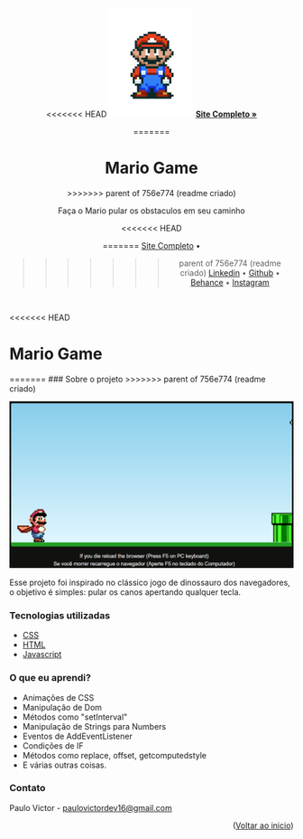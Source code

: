 <div id="top" align="center">
<<<<<<< HEAD

<img src="./assets/gif-readme.gif" width="150em">

<a href="https://paulopbi.github.io/mario-game/" target="_blank">
<strong>Site Completo »</strong>
</a>

<br>

=======
<h1>
Mario Game
</h1>
>>>>>>> parent of 756e774 (readme criado)
<p align="center">
Faça o Mario pular os obstaculos em seu caminho
</p>
<<<<<<< HEAD

=======
<a href="https://paulpbi.github.io/mario-game/" target="_blank">Site Completo</a> •
>>>>>>> parent of 756e774 (readme criado)
<a href="https://www.linkedin.com/in/paulopbi/" target="_blank">Linkedin</a> •
<a href="https://github.com/Paulpbi" target="_blank">Github</a> •
<a href="https://www.behance.net/paulopbi" target="_blank">Behance</a> •
<a href="https://www.instagram.com/paulopbi_/" target="_blank">Instagram</a> 
</div>

<br>

<<<<<<< HEAD
<h1> Mario Game</h1>
=======
### Sobre o projeto
>>>>>>> parent of 756e774 (readme criado)

<p align="center">
<img src="./assets/demo.gif" width="600px">
</p>
Esse projeto foi inspirado no clássico jogo de dinossauro dos navegadores, o objetivo é simples: pular os canos apertando qualquer tecla.

### Tecnologias utilizadas

- [CSS](https://developer.mozilla.org/pt-BR/docs/Web/CSS)
- [HTML](https://developer.mozilla.org/pt-BR/docs/Web/HTML)
- [Javascript](https://developer.mozilla.org/pt-BR/docs/Web/JavaScript)

### O que eu aprendi?

- Animações de CSS
- Manipulação de Dom
- Métodos como "setInterval"
- Manipulação de Strings para Numbers
- Eventos de AddEventListener
- Condições de IF
- Métodos como replace, offset, getcomputedstyle
- E várias outras coisas.

### Contato

Paulo Victor - paulovictordev16@gmail.com

<p align="right">(<a href="#top">Voltar ao inicio</a>)</p>
